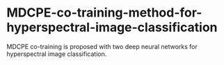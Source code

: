 # MDCPE-co-training-method-for-hyperspectral-image-classification
MDCPE co-training is proposed with two deep neural networks for hyperspectral image classification.

